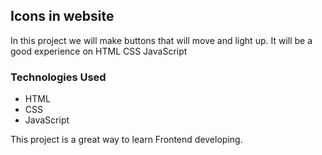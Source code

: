 ## Icons in website

In this project we will make buttons that will move and light up. It will be a good experience on HTML CSS JavaScript


### Technologies Used
- HTML
- CSS
- JavaScript


This project is a great way to learn Frontend developing.
